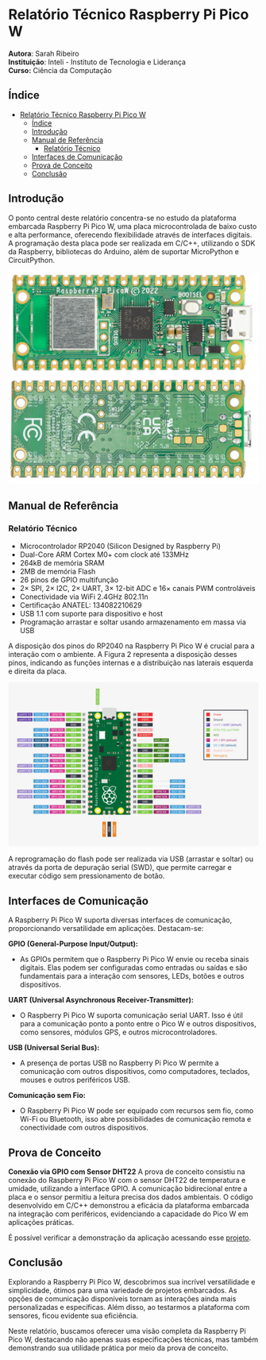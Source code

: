 # Relatório Técnico Raspberry Pi Pico W

**Autora**: Sarah Ribeiro  
**Instituição**: Inteli - Instituto de Tecnologia e Liderança  
**Curso:** Ciência da Computação  


## Índice
- [Relatório Técnico Raspberry Pi Pico W](#relatório-técnico-raspberry-pi-pico-w)
  - [Índice](#índice)
  - [Introdução](#introdução)
  - [Manual de Referência](#manual-de-referência)
    - [Relatório Técnico](#relatório-técnico)
  - [Interfaces de Comunicação](#interfaces-de-comunicação)
  - [Prova de Conceito](#prova-de-conceito)
  - [Conclusão](#conclusão)

## Introdução
O ponto central deste relatório concentra-se no estudo da plataforma embarcada Raspberry Pi Pico W, uma placa microcontrolada de baixo custo e alta performance, oferecendo flexibilidade através de interfaces digitais. A programação desta placa pode ser realizada em C/C++, utilizando o SDK da Raspberry, bibliotecas do Arduino, além de suportar MicroPython e CircuitPython.

![Figura 1. Placa Raspberry Pi Pico W](imgs/pi_pico_w.png)


## Manual de Referência

### Relatório Técnico

- Microcontrolador RP2040 (Silicon Designed by Raspberry Pi)
- Dual-Core ARM Cortex M0+ com clock até 133MHz
- 264kB de memória SRAM
- 2MB de memória Flash
- 26 pinos de GPIO multifunção
- 2× SPI, 2× I2C, 2× UART, 3× 12-bit ADC e 16× canais PWM controláveis
- Conectividade via WiFi 2.4GHz 802.11n
- Certificação ANATEL: 134082210629
- USB 1.1 com suporte para dispositivo e host
- Programação arrastar e soltar usando armazenamento em massa via USB


A disposição dos pinos do RP2040 na Raspberry Pi Pico W é crucial para a interação com o ambiente. A Figura 2 representa a disposição desses pinos, indicando as funções internas e a distribuição nas laterais esquerda e direita da placa.

![Figura 2. Representação de pinagem da placa.](imgs/pinagem.png)

A reprogramação do flash pode ser realizada via USB (arrastar e soltar) ou através da porta de depuração serial (SWD), que permite carregar e executar código sem pressionamento de botão.

## Interfaces de Comunicação

A Raspberry Pi Pico W suporta diversas interfaces de comunicação, proporcionando versatilidade em aplicações. Destacam-se:

**GPIO (General-Purpose Input/Output):**

- As GPIOs permitem que o Raspberry Pi Pico W envie ou receba sinais digitais. Elas podem ser configuradas como entradas ou saídas e são fundamentais para a interação com sensores, LEDs, botões e outros dispositivos.

**UART (Universal Asynchronous Receiver-Transmitter):**

- O Raspberry Pi Pico W suporta comunicação serial UART. Isso é útil para a comunicação ponto a ponto entre o Pico W e outros dispositivos, como sensores, módulos GPS, e outros microcontroladores.

**USB (Universal Serial Bus):**

- A presença de portas USB no Raspberry Pi Pico W permite a comunicação com outros dispositivos, como computadores, teclados, mouses e outros periféricos USB.

**Comunicação sem Fio:**

- O Raspberry Pi Pico W pode ser equipado com recursos sem fio, como Wi-Fi ou Bluetooth, isso abre possibilidades de comunicação remota e conectividade com outros dispositivos.

## Prova de Conceito

**Conexão via GPIO com Sensor DHT22**
A prova de conceito consistiu na conexão do Raspberry Pi Pico W com o sensor DHT22 de temperatura e umidade, utilizando a interface GPIO. A comunicação bidirecional entre a placa e o sensor permitiu a leitura precisa dos dados ambientais. O código desenvolvido em C/C++ demonstrou a eficácia da plataforma embarcada na integração com periféricos, evidenciando a capacidade do Pico W em aplicações práticas.

É possível verificar a demonstração da aplicação acessando esse [projeto](https://wokwi.com/projects/379310165832565761). 

## Conclusão 
Explorando a Raspberry Pi Pico W, descobrimos sua incrível versatilidade e simplicidade, ótimos para uma variedade de projetos embarcados. As opções de comunicação disponíveis tornam as interações ainda mais personalizadas e específicas. Além disso, ao testarmos a plataforma com sensores, ficou evidente sua eficiência.

Neste relatório, buscamos oferecer uma visão completa da Raspberry Pi Pico W, destacando não apenas suas especificações técnicas, mas também demonstrando sua utilidade prática por meio da prova de conceito.